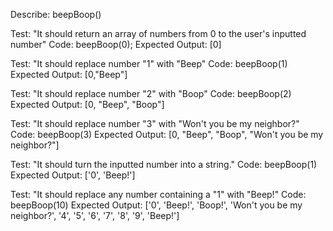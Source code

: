 Describe: beepBoop()

Test: "It should return an array of numbers from 0 to the user's inputted number"
Code: beepBoop(0);
Expected Output: [0]

Test: "It should replace number "1" with "Beep"
Code: beepBoop(1)
Expected Output: [0,"Beep"]

Test: "It should replace number "2" with "Boop"
Code: beepBoop(2)
Expected Output: [0, "Beep", "Boop"]

Test: "It should replace number "3" with "Won't you be my neighbor?"
Code: beepBoop(3)
Expected Output: [0, "Beep", "Boop", "Won't you be my neighbor?"]

Test: "It should turn the inputted number into a string."
Code: beepBoop(1)
Expected Output: ['0', 'Beep!']

Test: "It should replace any number containing a "1"  with "Beep!"
Code: beepBoop(10)
Expected Output: ['0', 'Beep!', 'Boop!', 'Won't you be my neighbor?', '4', '5', '6', '7', '8', '9', 'Beep!']